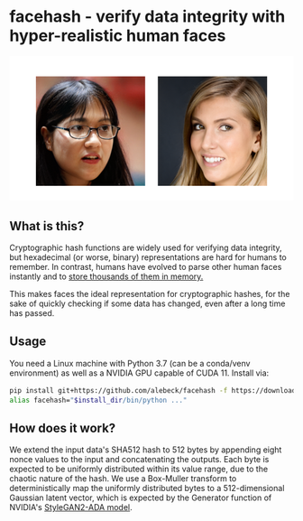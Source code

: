 # facehash - verify data integrity with hyper-realistic human faces

![](teaser_dark.png)

## What is this?

Cryptographic hash functions are widely used for verifying data integrity, but hexadecimal (or worse, binary) representations are hard for humans to remember. In contrast, humans have evolved to parse other human faces instantly and to [store thousands of them in memory.](https://www.science.org/content/article/average-person-can-recognize-5000-faces#:~:text=To%20qualify%20as%20%22knowing%22%20a,of%20the%20Royal%20Society%20B%20.)

This makes faces the ideal representation for cryptographic hashes, for the sake of quickly checking if some data has changed, even after a long time has passed.

## Usage

You need a Linux machine with Python 3.7 (can be a conda/venv environment) as well as a NVIDIA GPU capable of CUDA 11. Install via:

```bash
pip install git+https://github.com/alebeck/facehash -f https://download.pytorch.org/whl/torch_stable.html
alias facehash="$install_dir/bin/python ..."
```

## How does it work?

We extend the input data's SHA512 hash to 512 bytes by appending eight nonce values to the input and concatenating the outputs. Each byte is expected to be uniformly distributed within its value range, due to the chaotic nature of the hash. We use a Box-Muller transform to deterministically map the uniformly distributed bytes to a 512-dimensional Gaussian latent vector, which is expected by the Generator function of NVIDIA's [StyleGAN2-ADA model](https://github.com/NVlabs/stylegan2-ada-pytorch).